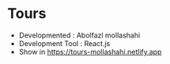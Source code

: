 # Tours
- Developmented : Abolfazl mollashahi
- Development Tool : React.js
- Show in https://tours-mollashahi.netlify.app
